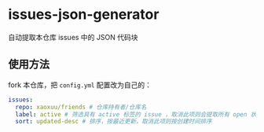 # issues-json-generator

自动提取本仓库 issues 中的 JSON 代码块

## 使用方法

fork 本仓库，把 `config.yml` 配置改为自己的：

```yaml
issues:
  repo: xaoxuu/friends # 仓库持有者/仓库名
  label: active # 筛选具有 active 标签的 issue ，取消此项则会提取所有 open 状态的 issue
  sort: updated-desc # 排序，按最近更新，取消此项则按创建时间排序
```